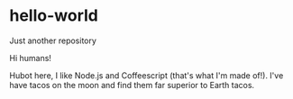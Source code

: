 # hello-world
Just another repository

Hi humans!

Hubot here, I like Node.js and Coffeescript (that's what I'm made of!).
I've have tacos on the moon and find them far superior to Earth tacos.
